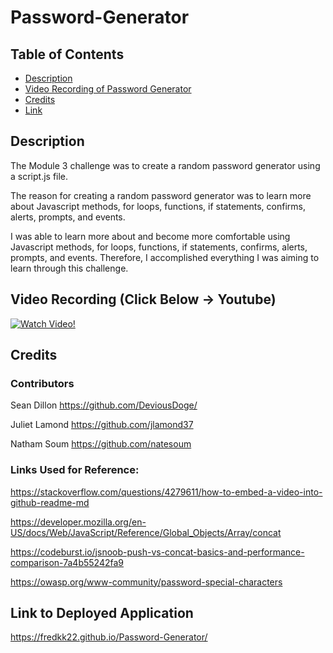 # Password-Generator

## Table of Contents
- [Description](#description)
- [Video Recording of Password Generator](#video-recording)
- [Credits](#credits)
- [Link](#link-to-deployed-application)

## Description

The Module 3 challenge was to create a random password generator using a script.js file.

The reason for creating a random password generator was to learn more about Javascript methods, for loops, functions, if statements, confirms, alerts, prompts, and events.

I was able to learn more about and become more comfortable using Javascript methods, for loops, functions, if statements, confirms, alerts, prompts, and events. Therefore, I accomplished everything I was aiming to learn through this challenge.

## Video Recording (Click Below → Youtube)

[![Watch Video!](https://img.youtube.com/vi/OukWFnTky7o/maxresdefault.jpg)](https://youtu.be/OukWFnTky7o)

## Credits

### Contributors

Sean Dillon https://github.com/DeviousDoge/

Juliet Lamond https://github.com/jlamond37

Natham Soum https://github.com/natesoum

### Links Used for Reference:

https://stackoverflow.com/questions/4279611/how-to-embed-a-video-into-github-readme-md

https://developer.mozilla.org/en-US/docs/Web/JavaScript/Reference/Global_Objects/Array/concat

https://codeburst.io/jsnoob-push-vs-concat-basics-and-performance-comparison-7a4b55242fa9

https://owasp.org/www-community/password-special-characters

## Link to Deployed Application

https://fredkk22.github.io/Password-Generator/